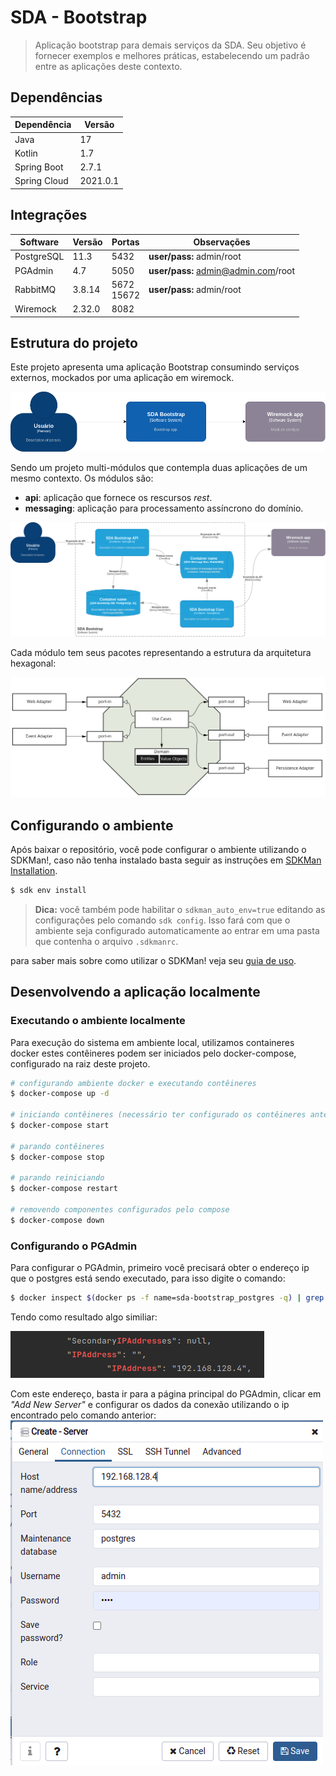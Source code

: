 # SDA - Bootstrap

> Aplicação bootstrap para demais serviços da SDA. Seu objetivo é fornecer
> exemplos e melhores práticas, estabelecendo um padrão entre as aplicações
> deste contexto.

## Dependências
| Dependência  | Versão   |
|--------------|----------|
| Java         | 17       |
| Kotlin       | 1.7      |
| Spring Boot  | 2.7.1    |
| Spring Cloud | 2021.0.1 |

## Integrações
| Software   | Versão | Portas         | Observações                         |
|------------|--------|----------------|-------------------------------------|
| PostgreSQL | 11.3   | 5432           | **user/pass:** admin/root           |
| PGAdmin    | 4.7    | 5050           | **user/pass:** admin@admin.com/root |
| RabbitMQ   | 3.8.14 | 5672<br/>15672 | **user/pass:** admin/root           |
| Wiremock   | 2.32.0 | 8082           |                                     |

## Estrutura do projeto

Este projeto apresenta uma aplicação Bootstrap consumindo serviços externos,
mockados por uma aplicação em wiremock.

![C4L1][6]

Sendo um projeto multi-módulos que contempla duas aplicações de um mesmo 
contexto. Os módulos são:
 - **api**: aplicação que fornece os rescursos *rest*. 
 - **messaging**: aplicação para processamento assíncrono do domínio.
 
![C4L2][7]

Cada módulo tem seus pacotes representando a estrutura da arquitetura hexagonal:  

![Arquitetura Hexagonal][5]

## Configurando o ambiente

Após baixar o repositório, você pode configurar o ambiente utilizando o SDKMan!,
caso não tenha instalado basta seguir as instruções em [SDKMan Installation][1].

``` bash
$ sdk env install
```

> **Dica:** você também pode habilitar o `sdkman_auto_env=true` editando as configurações
> pelo comando `sdk config`. Isso fará com que o ambiente seja configurado automaticamente
> ao entrar em uma pasta que contenha o arquivo `.sdkmanrc`.

para saber mais sobre como utilizar o SDKMan! veja seu [guia de uso][2].

## Desenvolvendo a aplicação localmente
### Executando o ambiente localmente

Para execução do sistema em ambiente local, utilizamos containeres docker
estes contêineres podem ser iniciados pelo docker-compose, configurado na 
raiz deste projeto.
``` bash
# configurando ambiente docker e executando contêineres
$ docker-compose up -d

# iniciando contêineres (necessário ter configurado os contêineres anteriormente)
$ docker-compose start

# parando contêineres
$ docker-compose stop

# parando reiniciando
$ docker-compose restart

# removendo componentes configurados pelo compose
$ docker-compose down
```

### Configurando o PGAdmin
Para configurar o PGAdmin, primeiro você precisará obter o endereço ip que 
o postgres está sendo executado, para isso digite o comando:
``` bash
$ docker inspect $(docker ps -f name=sda-bootstrap_postgres -q) | grep IPAddress
```
Tendo como resultado algo similiar:

![resultado][3]

Com este endereço, basta ir para a página principal do PGAdmin, clicar em
*"Add New Server"* e configurar os dados da conexão utilizando o ip encontrado
pelo comando anterior:
![Configuração PGAdmin][4]

[1]: https://sdkman.io/install
[2]: https://sdkman.io/usage
[3]: ./config/assets/images/pg-ipaddress.png
[4]: ./config/assets/images/pgadmin-config.png
[5]: ./config/assets/images/hexagonal-arch.png
[6]: ./config/assets/images/SDABootstrap-C4L1.png
[7]: ./config/assets/images/SDABoostrap-C4L2.png
